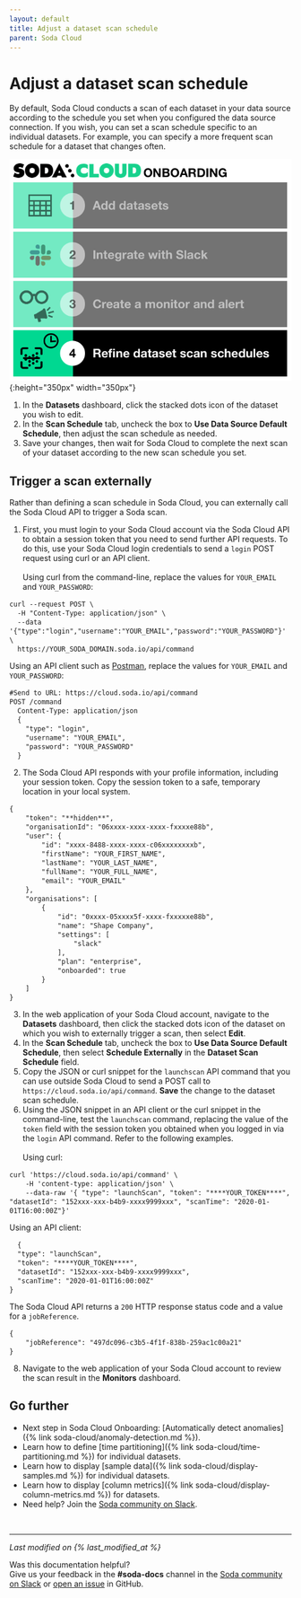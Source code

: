```yaml
---
layout: default
title: Adjust a dataset scan schedule
parent: Soda Cloud
---
```


# Adjust a dataset scan schedule 

By default, Soda Cloud conducts a scan of each dataset in your data source according to the schedule you set when you configured the data source connection. If you wish, you can set a scan schedule specific to an individual datasets. For example, you can specify a more frequent scan schedule for a dataset that changes often.

![onboarding-scan-schedules](/assets/images/onboarding-scan-schedules.png){:height="350px" width="350px"}
 
1. In the **Datasets** dashboard, click the stacked dots icon of the dataset you wish to edit. 
2. In the **Scan Schedule** tab, uncheck the box to **Use Data Source Default Schedule**, then adjust the scan schedule as needed.  
3. Save your changes, then wait for Soda Cloud to complete the next scan of your dataset according to the new scan schedule you set.

## Trigger a scan externally

Rather than defining a scan schedule in Soda Cloud, you can externally call the Soda Cloud API to trigger a Soda scan.

1. First, you must login to your Soda Cloud account via the Soda Cloud API to obtain a session token that you need to send further API requests. To do this, use your Soda Cloud login credentials to send a `login` POST request using curl or an API client.<br /><br />
Using curl from the command-line, replace the values for `YOUR_EMAIL` and `YOUR_PASSWORD`:
```shell
curl --request POST \
  -H "Content-Type: application/json" \
  --data '{"type":"login","username":"YOUR_EMAIL","password":"YOUR_PASSWORD"}' \
  https://YOUR_SODA_DOMAIN.soda.io/api/command
```
Using an API client such as <a href="http://postman.com" target="_blank"> Postman</a>, replace the values for `YOUR_EMAIL` and `YOUR_PASSWORD`:
```
#Send to URL: https://cloud.soda.io/api/command
POST /command
  Content-Type: application/json
  {
    "type": "login",
    "username": "YOUR_EMAIL",
    "password": "YOUR_PASSWORD"
  }
```
2. The Soda Cloud API responds with your profile information, including your session token. Copy the session token to a safe, temporary location in your local system.
```shell
{
    "token": "**hidden**",
    "organisationId": "06xxxx-xxxx-xxxx-fxxxxe88b",
    "user": {
        "id": "xxxx-8488-xxxx-xxxx-c06xxxxxxxxb",
        "firstName": "YOUR_FIRST_NAME",
        "lastName": "YOUR_LAST_NAME",
        "fullName": "YOUR_FULL_NAME",
        "email": "YOUR_EMAIL"
    },
    "organisations": [
        {
            "id": "0xxxx-05xxxx5f-xxxx-fxxxxxe88b",
            "name": "Shape Company",
            "settings": [
                "slack"
            ],
            "plan": "enterprise",
            "onboarded": true
        }
    ]
}
```
3. In the web application of your Soda Cloud account, navigate to the **Datasets** dashboard, then click the stacked dots icon of the dataset on which you wish to externally trigger a scan, then select **Edit**.  
4. In the **Scan Schedule** tab, uncheck the box to **Use Data Source Default Schedule**, then select **Schedule Externally** in the **Dataset Scan Schedule** field. 
5. Copy the JSON or curl snippet for the `launchscan` API command that you can use outside Soda Cloud to send a POST call to `https://cloud.soda.io/api/command`. **Save** the change to the dataset scan schedule.
6. Using the JSON snippet in an API client or the curl snippet in the command-line, test the `launchscan` command, replacing the value of the `token` field with the session token you obtained when you logged in via the `login` API command. Refer to the following examples.<br /><br />
Using curl:
```shell
curl 'https://cloud.soda.io/api/command' \
    -H 'content-type: application/json' \
    --data-raw '{ "type": "launchScan", "token": "****YOUR_TOKEN****", "datasetId": "152xxx-xxx-b4b9-xxxx9999xxx", "scanTime": "2020-01-01T16:00:00Z"}'
```
Using an API client:
```shell
  {
  "type": "launchScan",
  "token": "****YOUR_TOKEN****",
  "datasetId": "152xxx-xxx-b4b9-xxxx9999xxx",
  "scanTime": "2020-01-01T16:00:00Z"
}
```
The Soda Cloud API returns a `200` HTTP response status code and a value for a `jobReference`.<br />
```shell
{
    "jobReference": "497dc096-c3b5-4f1f-838b-259ac1c00a21"
}
```
8. Navigate to the web application of your Soda Cloud account to review the scan result in the **Monitors** dashboard.



## Go further

* Next step in Soda Cloud Onboarding: [Automatically detect anomalies]({% link soda-cloud/anomaly-detection.md %}).
* Learn how to define [time partitioning]({% link soda-cloud/time-partitioning.md %}) for individual datasets.
* Learn how to display [sample data]({% link soda-cloud/display-samples.md %}) for individual datasets.
* Learn how to display [column metrics]({% link soda-cloud/display-column-metrics.md %}) for datasets.
* Need help? Join the <a href="http://community.soda.io/slack" target="_blank"> Soda community on Slack</a>.
<br />

---
*Last modified on {% last_modified_at %}*

Was this documentation helpful? <br /> Give us your feedback in the **#soda-docs** channel in the <a href="http://community.soda.io/slack" target="_blank"> Soda community on Slack</a> or <a href="https://github.com/sodadata/docs/issues/new" target="_blank">open an issue</a> in GitHub.